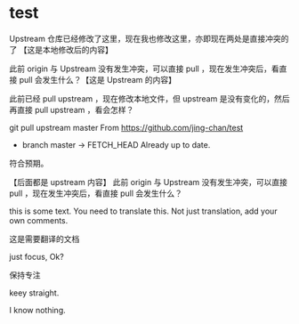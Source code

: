 # test

Upstream 仓库已经修改了这里，现在我也修改这里，亦即现在两处是直接冲突的了 【这是本地修改后的内容】

此前 origin 与 Upstream 没有发生冲突，可以直接 pull ，现在发生冲突后，看直接 pull 会发生什么？【这是 Upstream 的内容】

此前已经 pull upstream ，现在修改本地文件，但 upstream 是没有变化的，然后再直接 pull upstream ，看会怎样？

git pull upstream master
From https://github.com/jing-chan/test
 * branch            master     -> FETCH_HEAD
Already up to date.

符合预期。

【后面都是 upstream 内容】
此前 origin 与 Upstream 没有发生冲突，可以直接 pull ，现在发生冲突后，看直接 pull 会发生什么？

this is some text. You need to translate this. Not just translation, add your own comments.

这是需要翻译的文档

just focus, Ok?

保持专注

keey straight.



I know nothing.
